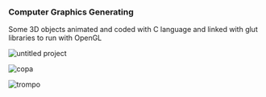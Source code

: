 
### Computer Graphics Generating ###

Some 3D objects animated and coded with C language and linked with glut libraries to run with OpenGL

![untitled project](https://user-images.githubusercontent.com/20632410/53711639-a5924d80-3e08-11e9-8d19-8def17d772c3.gif)

![copa](https://user-images.githubusercontent.com/20632410/54081669-e1785780-42cd-11e9-8998-2093f8c58e6a.gif)

![trompo](https://user-images.githubusercontent.com/20632410/54081681-14bae680-42ce-11e9-816e-d4c966083231.gif)
